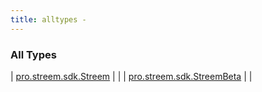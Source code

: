 ```yaml
---
title: alltypes - 
---
```


### All Types

| [pro.streem.sdk.Streem](../pro.streem.sdk/-streem/index.html) |  |
| [pro.streem.sdk.StreemBeta](../pro.streem.sdk/-streem-beta/index.html) |  |

